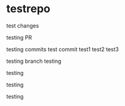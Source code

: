 # testrepo

test changes

testing PR

testing commits
test commit
test1
test2
test3

testing branch
testing

testing

testing

testing